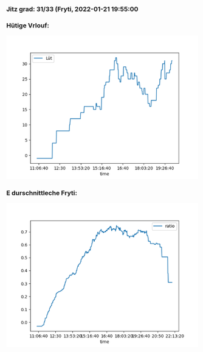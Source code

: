### Jitz grad: 31/33 (Fryti, 2022-01-21 19:55:00

### Hütige Vrlouf:
![Graph](Today.png)

### E durschnittleche Fryti:
![Graph](Fryti.png)